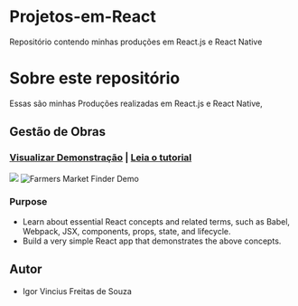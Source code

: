 # Projetos-em-React

Repositório contendo minhas produções em React.js e React Native

# Sobre este repositório

Essas são minhas Produções realizadas em React.js e React Native, 

## Gestão de Obras
### [Visualizar Demonstração](https://igor1043.github.io/Gest%C3%A3o%20de%20Obras/build/#/login) | [Leia o tutorial](https://www.taniarascia.com/getting-started-with-react/)
![](name-of-giphy.gif)
![Farmers Market Finder Demo](/Imagens/GestãoObras/Obras1.png)

### Purpose

- Learn about essential React concepts and related terms, such as Babel, Webpack, JSX, components, props, state, and lifecycle.
- Build a very simple React app that demonstrates the above concepts.




## Autor

* Igor Vincius Freitas de Souza
